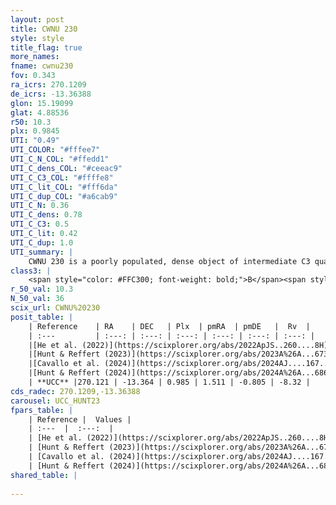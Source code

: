 ```yaml
---
layout: post
title: CWNU 230
style: style
title_flag: true
more_names: 
fname: cwnu230
fov: 0.343
ra_icrs: 270.1209
de_icrs: -13.36388
glon: 15.19099
glat: 4.88536
r50: 10.3
plx: 0.9845
UTI: "0.49"
UTI_COLOR: "#fffee7"
UTI_C_N_COL: "#ffedd1"
UTI_C_dens_COL: "#ceeac9"
UTI_C_C3_COL: "#ffffe8"
UTI_C_lit_COL: "#fff6da"
UTI_C_dup_COL: "#a6cab9"
UTI_C_N: 0.36
UTI_C_dens: 0.78
UTI_C_C3: 0.5
UTI_C_lit: 0.42
UTI_C_dup: 1.0
UTI_summary: |
    CWNU 230 is a poorly populated, dense object of intermediate C3 quality. It was recently reported in the literature.
class3: |
    <span style="color: #FFC300; font-weight: bold;">B</span><span style="color: #FFC300; font-weight: bold;">B</span>
r_50_val: 10.3
N_50_val: 36
scix_url: CWNU%20230
posit_table: |
    | Reference    | RA    | DEC   | Plx  | pmRA  | pmDE   |  Rv  |
    | :---         | :---: | :---: | :---: | :---: | :---: | :---: |
    |[He et al. (2022)](https://scixplorer.org/abs/2022ApJS..260....8H) | 270.123 | -13.365 | 1.0 | 1.47 | -0.77 | -- |
    |[Hunt & Reffert (2023)](https://scixplorer.org/abs/2023A%26A...673A.114H) | 270.135 | -13.373 | 0.978 | 1.517 | -0.786 | -25.735 |
    |[Cavallo et al. (2024)](https://scixplorer.org/abs/2024AJ....167...12C) | 270.132 | -13.355 | 0.982 | -- | -- | -- |
    |[Hunt & Reffert (2024)](https://scixplorer.org/abs/2024A%26A...686A..42H) | 270.135 | -13.373 | 0.978 | 1.517 | -0.786 | -25.735 |
    | **UCC** |270.121 | -13.364 | 0.985 | 1.511 | -0.805 | -8.32 | 
cds_radec: 270.1209,-13.36388
carousel: UCC_HUNT23
fpars_table: |
    | Reference |  Values |
    | :---  |  :---:  |
    | [He et al. (2022)](https://scixplorer.org/abs/2022ApJS..260....8H) | `AG=1.65, m-M=10.35, logAge=7.9, Z=0.034` |
    | [Hunt & Reffert (2023)](https://scixplorer.org/abs/2023A%26A...673A.114H) | `AV50=1.898, diffAV50=1.369, MOD50=9.894, logAge50=7.881` |
    | [Cavallo et al. (2024)](https://scixplorer.org/abs/2024AJ....167...12C) | `AV50=1.72, dMod50=10.05, logAge50=8.29, [Fe/H]50=0.43` |
    | [Hunt & Reffert (2024)](https://scixplorer.org/abs/2024A%26A...686A..42H) | `MassJ=166.135` |
shared_table: |
    
---
```

